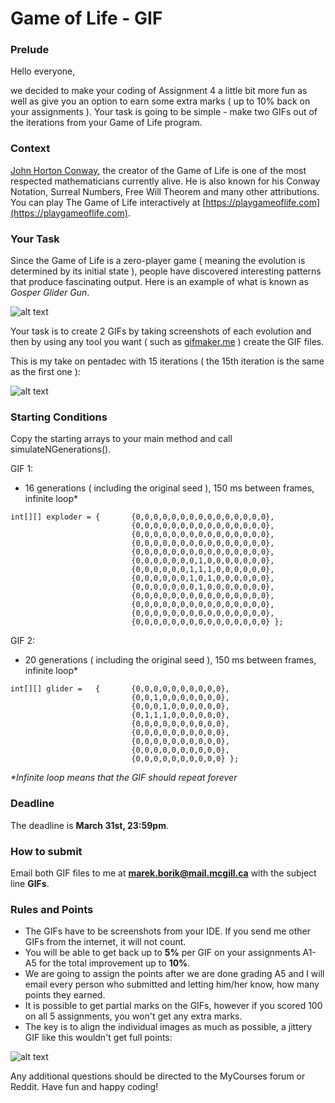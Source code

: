 # Game of Life - GIF

### Prelude

Hello everyone,

we decided to make your coding of Assignment 4 a little bit more fun as well as give you an option to earn some extra marks ( up to 10% back on your assignments ). Your task is going to be simple - make two GIFs out of the iterations from your Game of Life program.

### Context

[John Horton Conway](https://en.wikipedia.org/wiki/John_Horton_Conway), the creator of the Game of Life is one of the most respected mathematicians currently alive. He is also known for his Conway Notation, Surreal Numbers, Free Will Theorem and many other attributions. You can play The Game of Life interactively at [https://playgameoflife.com](https://playgameoflife.com).

### Your Task
Since the Game of Life is a zero-player game ( meaning the evolution is determined by its initial state ), people have discovered interesting patterns that produce fascinating output. Here is an example of what is known as *Gosper Glider Gun*. 

![alt text](https://upload.wikimedia.org/wikipedia/commons/e/e5/Gospers_glider_gun.gif)

Your task is to create 2 GIFs by taking screenshots of each evolution and then by using any tool you want ( such as [gifmaker.me](https://gifmaker.me) ) create the GIF files. 

This is my take on pentadec with 15 iterations ( the 15th iteration is the same as the first one ):

![alt text](https://media.giphy.com/media/4NcZqzQLKQRPv7gxKA/giphy.gif)


### Starting Conditions
Copy the starting arrays to your main method and call simulateNGenerations().

GIF 1:
- 16 generations ( including the original seed ), 150 ms between frames, infinite loop*
```
int[][] exploder = {       {0,0,0,0,0,0,0,0,0,0,0,0,0,0,0}, 
                           {0,0,0,0,0,0,0,0,0,0,0,0,0,0,0}, 
                           {0,0,0,0,0,0,0,0,0,0,0,0,0,0,0},
                           {0,0,0,0,0,0,0,0,0,0,0,0,0,0,0}, 
                           {0,0,0,0,0,0,0,0,0,0,0,0,0,0,0}, 
                           {0,0,0,0,0,0,0,1,0,0,0,0,0,0,0}, 
                           {0,0,0,0,0,0,1,1,1,0,0,0,0,0,0}, 
                           {0,0,0,0,0,0,1,0,1,0,0,0,0,0,0}, 
                           {0,0,0,0,0,0,0,1,0,0,0,0,0,0,0}, 
                           {0,0,0,0,0,0,0,0,0,0,0,0,0,0,0},
                           {0,0,0,0,0,0,0,0,0,0,0,0,0,0,0}, 
                           {0,0,0,0,0,0,0,0,0,0,0,0,0,0,0},
                           {0,0,0,0,0,0,0,0,0,0,0,0,0,0,0} };
```
GIF 2:
- 20 generations ( including the original seed ), 150 ms between frames, infinite loop*
```
int[][] glider =   {       {0,0,0,0,0,0,0,0,0,0}, 
                           {0,0,1,0,0,0,0,0,0,0}, 
                           {0,0,0,1,0,0,0,0,0,0}, 
                           {0,1,1,1,0,0,0,0,0,0}, 
                           {0,0,0,0,0,0,0,0,0,0}, 
                           {0,0,0,0,0,0,0,0,0,0}, 
                           {0,0,0,0,0,0,0,0,0,0}, 
                           {0,0,0,0,0,0,0,0,0,0},
                           {0,0,0,0,0,0,0,0,0,0} };
```
*\*Infinite loop means that the GIF should repeat forever*
 
### Deadline
The deadline is **March 31st, 23:59pm**.

### How to submit
Email both GIF files to me at **marek.borik@mail.mcgill.ca** with the subject line **GIFs**.

### Rules and Points
- The GIFs have to be screenshots from your IDE. If you send me other GIFs from the internet, it will not count.
- You will be able to get back up to **5%** per GIF on your assignments A1-A5 for the total improvement up to **10%**.
- We are going to assign the points after we are done grading A5 and I will email every person who submitted and letting him/her know, how many points they earned.
- It is possible to get partial marks on the GIFs, however if you scored 100 on all 5 assignments, you won't get any extra marks.
- The key is to align the individual images as much as possible, a jittery GIF like this wouldn't get full points:

![alt text](https://media.giphy.com/media/kKKHCM0FNngYwqzP9W/giphy.gif)

Any additional questions should be directed to the MyCourses forum or Reddit. Have fun and happy coding!
